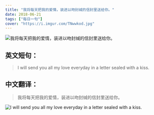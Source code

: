 ```yaml
---
title: "我将每天把我的爱情，装进以吻封缄的信封里送给你。"
date: 2018-06-21
tags: ["每日一句"]
cover: "https://i.imgur.com/TNwwkod.jpg"
---
```


![我将每天把我的爱情，装进以吻封缄的信封里送给你。](https://i.imgur.com/Hb8VGqi.jpg)

## 英文短句：
> I will send you all my love everyday in a letter sealed with a kiss.

<!--more-->

## 中文翻译：
> 我将每天把我的爱情，装进以吻封缄的信封里送给你。

![I will send you all my love everyday in a letter sealed with a kiss.](https://i.imgur.com/m3iJpwJ.jpg)


